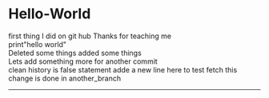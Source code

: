 # Hello-World
first thing I did on git hub Thanks for teaching me\
print"hello world" \
Deleted some things added some things\
Lets add something more for another commit\
clean history is false statement
adde a new line here to test fetch
this change is done in another_branch

---